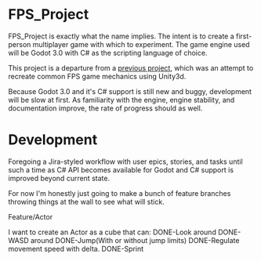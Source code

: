 # FPS_Project

FPS_Project is exactly what the name implies. The intent is to create a first-person multiplayer game
with which to experiment. The game engine used will be Godot 3.0 with C# as the scripting language of choice.

This project is a departure from a [previous project](https://github.com/justi1jc/FPS), which was an attempt
to recreate common FPS game mechanics using Unity3d.

Because Godot 3.0 and it's C# support is still new and buggy, development will be slow at first. As familiarity
with the engine, engine stability, and documentation improve, the rate of progress should as well.


# Development
Foregoing a Jira-styled workflow with user epics, stories, and tasks until
such a time as C# API becomes available for Godot and C# support is improved
beyond current state.

For now I'm honestly just going to make a bunch of feature branches 
throwing things at the wall to see what will stick.


Feature/Actor

I want to create an Actor as a cube that can:
DONE-Look around
DONE-WASD around
DONE-Jump(With or without jump limits)
DONE-Regulate movement speed with delta.
DONE-Sprint
